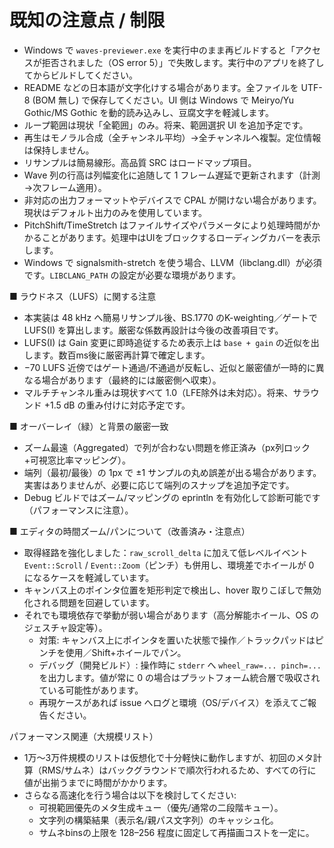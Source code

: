 # 既知の注意点 / 制限

- Windows で `waves-previewer.exe` を実行中のまま再ビルドすると「アクセスが拒否されました（OS error 5）」で失敗します。実行中のアプリを終了してからビルドしてください。
- README などの日本語が文字化けする場合があります。全ファイルを UTF-8 (BOM 無し) で保存してください。UI 側は Windows で Meiryo/Yu Gothic/MS Gothic を動的読み込みし、豆腐文字を軽減します。
- ループ範囲は現状「全範囲」のみ。将来、範囲選択 UI を追加予定です。
- 再生はモノラル合成（全チャンネル平均）→全チャンネルへ複製。定位情報は保持しません。
- リサンプルは簡易線形。高品質 SRC はロードマップ項目。
- Wave 列の行高は列幅変化に追随して 1 フレーム遅延で更新されます（計測→次フレーム適用）。
- 非対応の出力フォーマットやデバイスで CPAL が開けない場合があります。現状はデフォルト出力のみを使用しています。
- PitchShift/TimeStretch はファイルサイズやパラメータにより処理時間がかかることがあります。処理中はUIをブロックするローディングカバーを表示します。
- Windows で signalsmith-stretch を使う場合、LLVM（libclang.dll）が必須です。`LIBCLANG_PATH` の設定が必要な環境があります。

■ ラウドネス（LUFS）に関する注意
- 本実装は 48 kHz へ簡易リサンプル後、BS.1770 のK-weighting／ゲートで LUFS(I) を算出します。厳密な係数再設計は今後の改善項目です。
- LUFS(I) は Gain 変更に即時追従するため表示上は `base + gain` の近似を出します。数百ms後に厳密再計算で確定します。
- −70 LUFS 近傍ではゲート通過/不通過が反転し、近似と厳密値が一時的に異なる場合があります（最終的には厳密側へ収束）。
- マルチチャンネル重みは現状すべて 1.0（LFE除外は未対応）。将来、サラウンド +1.5 dB の重み付けに対応予定です。

■ オーバーレイ（緑）と背景の厳密一致
- ズーム最遠（Aggregated）で列が合わない問題を修正済み（px列ロック+可視窓比率マッピング）。
- 端列（最初/最後）の 1px で ±1 サンプルの丸め誤差が出る場合があります。実害はありませんが、必要に応じて端列のスナップを追加予定です。
- Debug ビルドではズーム/マッピングの eprintln を有効化して診断可能です（パフォーマンスに注意）。

■ エディタの時間ズーム/パンについて（改善済み・注意点）
- 取得経路を強化しました：`raw_scroll_delta` に加えて低レベルイベント `Event::Scroll` / `Event::Zoom`（ピンチ）も併用し、環境差でホイールが 0 になるケースを軽減しています。
- キャンバス上のポインタ位置を矩形判定で検出し、hover 取りこぼしで無効化される問題を回避しています。
- それでも環境依存で挙動が弱い場合があります（高分解能ホイール、OS のジェスチャ設定等）。
  - 対策: キャンバス上にポインタを置いた状態で操作／トラックパッドはピンチを使用／Shift+ホイールでパン。
  - デバッグ（開発ビルド）: 操作時に `stderr` へ `wheel_raw=... pinch=...` を出力します。値が常に 0 の場合はプラットフォーム統合層で吸収されている可能性があります。
  - 再現ケースがあれば issue へログと環境（OS/デバイス）を添えてご報告ください。

パフォーマンス関連（大規模リスト）
- 1万〜3万件規模のリストは仮想化で十分軽快に動作しますが、初回のメタ計算（RMS/サムネ）はバックグラウンドで順次行われるため、すべての行に値が出揃うまでに時間がかかります。
- さらなる高速化を行う場合は以下を検討してください:
  - 可視範囲優先のメタ生成キュー（優先/通常の二段階キュー）。
  - 文字列の構築結果（表示名/親パス文字列）のキャッシュ化。
  - サムネbinsの上限を 128–256 程度に固定して再描画コストを一定に。
